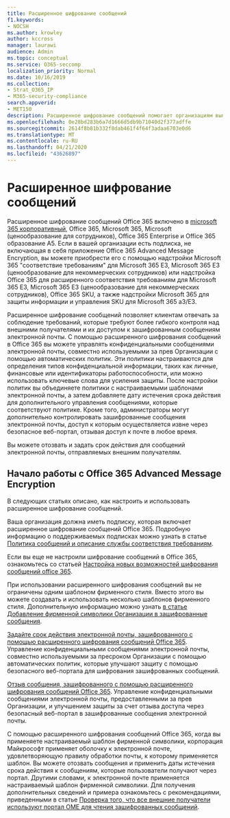```yaml
---
title: Расширенное шифрование сообщений
f1.keywords:
- NOCSH
ms.author: krowley
author: kccross
manager: laurawi
audience: Admin
ms.topic: conceptual
ms.service: O365-seccomp
localization_priority: Normal
ms.date: 10/16/2019
ms.collection:
- Strat_O365_IP
- M365-security-compliance
search.appverid:
- MET150
description: Расширенное шифрование сообщений помогает организациям выполнять обязательства по обеспечению соответствия требованиям, позволяя администраторам еще больше использовать защищенные сообщения.
ms.openlocfilehash: 0e28bd283b6a7d1666d5db9b71040d2f377adffe
ms.sourcegitcommit: 2614f8b81b332f8dab461f4f64f3adaa6703e0d6
ms.translationtype: MT
ms.contentlocale: ru-RU
ms.lasthandoff: 04/21/2020
ms.locfileid: "43626897"
---
```

# <a name="advanced-message-encryption"></a>Расширенное шифрование сообщений

Расширенное шифрование сообщений Office 365 включено в [microsoft 365 корпоративный](https://www.microsoft.com/microsoft-365/enterprise/home), Office 365, Microsoft 365, Microsoft (ценообразование для сотрудников), Office 365 Enterprise и Office 365 образование A5. Если в вашей организации есть подписка, не включающая в себя приложение Office 365 Advanced Message Encryption, вы можете приобрести его с помощью надстройки Microsoft 365 "соответствие требованиям" для Microsoft 365 E3, Microsoft 365 E3 (ценообразование для некоммерческих сотрудников) или надстройка Office 365 для расширенного соответствия требованиям для Microsoft 365 E3, Microsoft 365 E3 (ценообразование для некоммерческих сотрудников), Office 365 SKU, а также надстройки Microsoft 365 для защиты информации и управления SKU для Microsoft 365 a3/E3.

Расширенное шифрование сообщений позволяет клиентам отвечать за соблюдение требований, которые требуют более гибкого контроля над внешними получателями и их доступом к зашифрованным сообщениям электронной почты. С помощью расширенного шифрования сообщений в Office 365 вы можете управлять конфиденциальными сообщениями электронной почты, совместно используемыми за прев Организации с помощью автоматических политик. Эти политики настраиваются для определения типов конфиденциальной информации, таких как личные, финансовые или идентификаторы работоспособности, или можно использовать ключевые слова для усиления защиты. После настройки политик вы объединяете политики с настраиваемыми шаблонами электронной почты, а затем добавляете дату истечения срока действия для дополнительного управления сообщениями, которые соответствуют политике. Кроме того, администраторы могут дополнительно контролировать зашифрованные сообщения электронной почты, доступ к которым осуществляется извне через безопасное веб-портал, отзывая доступ к почте в любое время.

Вы можете отозвать и задать срок действия для сообщений электронной почты, отправляемых внешним получателям.

## <a name="get-started-with-office-365-advanced-message-encryption"></a>Начало работы с Office 365 Advanced Message Encryption

В следующих статьях описано, как настроить и использовать расширенное шифрование сообщений.

Ваша организация должна иметь подписку, которая включает расширенное шифрование сообщений Office 365. Подробную информацию о поддерживаемых подписках можно узнать в статье [Политика сообщений и описание службы соответствия требованиям](https://docs.microsoft.com/office365/servicedescriptions/exchange-online-service-description/message-policy-and-compliance).

Если вы еще не настроили шифрование сообщений в Office 365, ознакомьтесь со статьей [Настройка новых возможностей шифрования сообщений office 365](set-up-new-message-encryption-capabilities.md).

При использовании расширенного шифрования сообщений вы не ограничены одним шаблоном фирменного стиля. Вместо этого вы можете создавать и использовать несколько шаблонов фирменного стиля. Дополнительную информацию можно узнать [в статье Добавление фирменной символики Организации в зашифрованные сообщения](add-your-organization-brand-to-encrypted-messages.md).

[Задайте срок действия электронной почты, зашифрованного с помощью расширенного шифрования сообщений Office 365](ome-advanced-expiration.md). Управление конфиденциальными сообщениями электронной почты, совместно используемыми за пресроком Организации с помощью автоматических политик, которые улучшают защиту с помощью безопасного веб-портала для шифрования зашифрованных сообщений.

[Отзыв сообщения, зашифрованного с помощью расширенного шифрования сообщений Office 365](revoke-ome-encrypted-mail.md). Управление конфиденциальными сообщениями электронной почты, предоставленными за прев Организации, и улучшением защиты за счет отзыва доступа через безопасный веб-портал в зашифрованные сообщения электронной почты.  

С помощью расширенного шифрования сообщений Office 365, когда вы применяете настраиваемый шаблон фирменной символики, корпорация Майкрософт применяет оболочку к электронной почте, удовлетворяющую правилу обработки почты, к которому применяется шаблон. Вы можете отозвать сообщения и применить даты истечения срока действия к сообщениям, которые пользователи получают через портал. Другими словами, к электронной почте применяется настраиваемый шаблон фирменной символики. Для получения дополнительных сведений и примера ознакомьтесь с рекомендациями, приведенными в статье [Проверка того, что все внешние получатели используют портал OME для чтения зашифрованных сообщений](manage-office-365-message-encryption.md#ensure-all-external-recipients-use-the-ome-portal-to-read-encrypted-mail).
